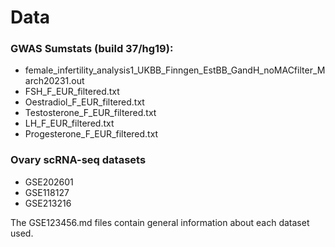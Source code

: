 # Data

### GWAS Sumstats (build 37/hg19): 
- female_infertility_analysis1_UKBB_Finngen_EstBB_GandH_noMACfilter_March20231.out 
- FSH_F_EUR_filtered.txt
- Oestradiol_F_EUR_filtered.txt         
- Testosterone_F_EUR_filtered.txt
- LH_F_EUR_filtered.txt          
- Progesterone_F_EUR_filtered.txt

### Ovary scRNA-seq datasets
- GSE202601
- GSE118127
- GSE213216

The GSE123456.md files contain general information about each dataset used.

